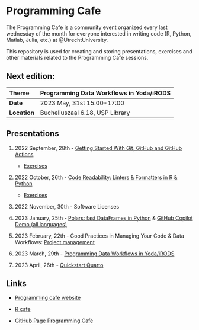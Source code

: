 # Programming Cafe

The Programming Cafe is a community event organized every last wednesday of the month for everyone interested in writing code (R, Python, Matlab, Julia, etc.) at @UtrechtUniversity.

This repository is used for creating and storing presentations, exercises and other materials related to the Programming Cafe sessions.

## Next edition:

| Theme | Programming Data Workflows in Yoda/iRODS | 
| :--- | :--- | 
| __Date__ | 2023 May, 31st 15:00-17:00 | 
| __Location__ | Bucheliuszaal 6.18, USP Library |



## Presentations

1. 2022 September, 28th - [Getting Started With Git, GitHub and GitHub Actions](https://utrechtuniversity.github.io/programming-cafe/presentations/2022-09-28_git-and-github/2022-09-28_git-and-github.html)
   - [Exercises](exercises/git-and-github/git-and-github.md)
   
2. 2022 October, 26th - [Code Readability: Linters & Formatters in R & Python](https://utrechtuniversity.github.io/programming-cafe/presentations/2022-10-26_code-readability/2022-10-26_code-readability.html)
   - [Exercises](exercises/code-readability)

3. 2022 November, 30th - Software Licenses

4. 2023 January, 25th  - [Polars: fast DataFrames in Python](https://github.com/UtrechtUniversity/programming-cafe/blob/main/presentations/2023-01-25_polars-copilot/polars.pdf) & [GitHub Copilot Demo (all languages)](https://utrechtuniversity.github.io/programming-cafe/presentations/2023-01-25_polars-copilot/2023-01-25_github-copilot.html)

5. 2023 February, 22th  - Good Practices in Managing Your Code & Data Workflows: [Project management](https://utrechtuniversity.github.io/programming-cafe/presentations/2023-02-22_projects-workflows/2023-02-22_project-management.html)

6. 2023 March, 29th  - [Programming Data Workflows in Yoda/iRODS](https://github.com/UtrechtUniversity/programming-cafe/blob/main/presentations/2023_03_29_YODA_Python.pdf)

7. 2023 April, 26th  - [Quickstart Quarto](https://utrechtuniversity.github.io/programming-cafe/presentations/2023-04-26_quickstart-to-quarto/2023-04-26_quickstart-to-quarto.html)

## Links

- [Programming cafe website](https://www.uu.nl/en/events/programming-cafe)

- [R cafe](https://github.com/UtrechtUniversity/R-data-cafe)

- [GitHub Page Programming Cafe](https://utrechtuniversity.github.io/programming-cafe/)
